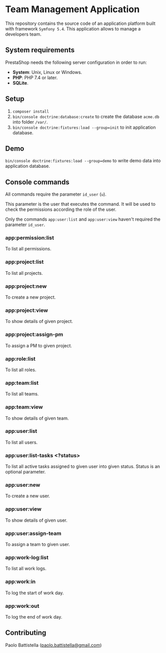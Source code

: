 
# Team Management Application

This repository contains the source code of an application platform built with framework `Symfony 5.4`.
This application allows to manage a developers team.

## System requirements

PrestaShop needs the following server configuration in order to run:
- **System**: Unix, Linux or Windows.
- **PHP**: PHP 7.4 or later.
- **SQLite**.

## Setup

1. `composer install`
2. `bin/console doctrine:database:create` to create the database `acme.db` into folder `/var/`. 
3. `bin/console doctrine:fixtures:load --group=init` to init application database.

## Demo

`bin/console doctrine:fixtures:load --group=demo` to write demo data into application database.

## Console commands

All commands require the parameter `id_user` (`u`).

This parameter is the user that executes the command. It will be used to check the permissions according the role of the user.

Only the commands `app:user:list` and `app:user:view` haven't required the parameter `id_user`.

### app:permission:list

To list all permissions.

### app:project:list

To list all projects.

### app:project:new

To create a new project.

### app:project:view <id>

To show details of given project.

### app:project:assign-pm <id>

To assign a PM to given project.

### app:role:list

To list all roles.

### app:team:list

To list all teams.

### app:team:view <id>

To show details of given team.

### app:user:list

To list all users.

### app:user:list-tasks <id> <?status>

To list all active tasks assigned to given user into given status. Status is an optional parameter.

### app:user:new

To create a new user.

### app:user:view <id>

To show details of given user.

### app:user:assign-team <id>

To assign a team to given user.

### app:work-log:list

To list all work logs.

### app:work:in

To log the start of work day.

### app:work:out

To log the end of work day.

## Contributing

Paolo Battistella (paolo.battistella@gmail.com)

